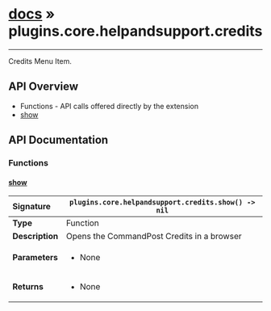 # [docs](index.md) » plugins.core.helpandsupport.credits
---

Credits Menu Item.

## API Overview
* Functions - API calls offered directly by the extension
 * [show](#show)

## API Documentation

### Functions

#### [show](#show)
| <span style="float: left;">**Signature**</span> | <span style="float: left;">`plugins.core.helpandsupport.credits.show() -> nil` </span>                                                          |
| -----------------------------------------------------|---------------------------------------------------------------------------------------------------------|
| **Type**                                             | Function |
| **Description**                                      | Opens the CommandPost Credits in a browser |
| **Parameters**                                       | <ul><li>None</li></ul> |
| **Returns**                                          | <ul><li>None</li></ul> |

